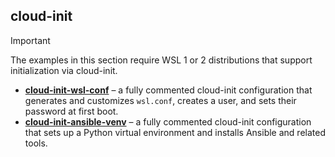 ## cloud-init

> [!IMPORTANT]
> The examples in this section require WSL 1 or 2 distributions that support initialization via cloud-init.

- [**cloud-init-wsl-conf**](https://github.com/greengorych/wsl-configurations/tree/main/cloud-init/cloud-init-wsl-conf) – a fully commented cloud-init configuration that generates and customizes `wsl.conf`, creates a user, and sets their password at first boot.
- [**cloud-init-ansible-venv**](https://github.com/greengorych/wsl-configurations/tree/main/cloud-init/cloud-init-ansible-venv) – a fully commented cloud-init configuration that sets up a Python virtual environment and installs Ansible and related tools.